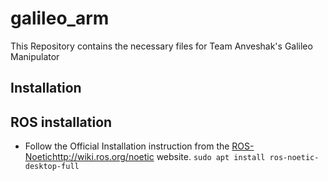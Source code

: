 # galileo_arm
This Repository contains the necessary files for Team Anveshak's Galileo Manipulator
## Installation
## ROS installation

* Follow the Official Installation instruction from the [ROS-Noetic](http://wiki.ros.org/noetic)http://wiki.ros.org/noetic website. 
` sudo apt install ros-noetic-desktop-full `

